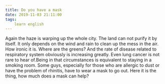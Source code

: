 ```yaml
---
title: Do you have a mask
date: 2019-11-03 21:11:00
tags:
    learn english
---
```

Again the haze is warping up the whole city. The land can not purify it by itself. It only depends on the wind and rain to clean up the mess in the air. How ironic it is. Where are the greens? And the rate of disease related to respiratory system obviously is increasing greatly. Even lung cancer is not rare to hear of.Being in that circumstances is equivalent to staying in a smoking room. Some guys, especially for those who are allergic to dust or have the problem of rhinitis, have to wear a mask to go out. Here it is the thing, how much does a mask can help?